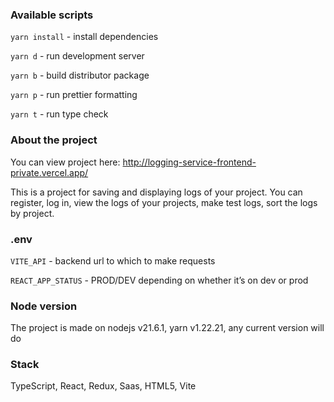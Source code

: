 ### Available scripts

`yarn install` - install dependencies

`yarn d` - run development server

`yarn b` - build distributor package

`yarn p` - run prettier formatting

`yarn t` - run type check

### About the project

You can view project here: http://logging-service-frontend-private.vercel.app/

This is a project for saving and displaying logs of your project. You can register, log in, view the logs of your projects, make test logs, sort the logs by project.

### .env

`VITE_API` - backend url to which to make requests

`REACT_APP_STATUS` - PROD/DEV depending on whether it’s on dev or prod

### Node version

The project is made on nodejs v21.6.1, yarn v1.22.21, any current version will do

### Stack

TypeScript, React, Redux, Saas, HTML5, Vite
